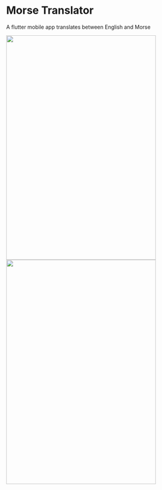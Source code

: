 # Morse Translator

A flutter mobile app translates between English and Morse

<p>
<img src="https://user-images.githubusercontent.com/71513396/160287832-37564e81-5897-48ce-ab90-fc3c81f24c74.png"&nbsp&nbsp&nbsp&nbsp width="400" height="600" />
<img src="https://user-images.githubusercontent.com/71513396/160287845-154d0819-5ed3-4834-9974-11de18b3a06e.png" width="400" height="600" />
<p />
